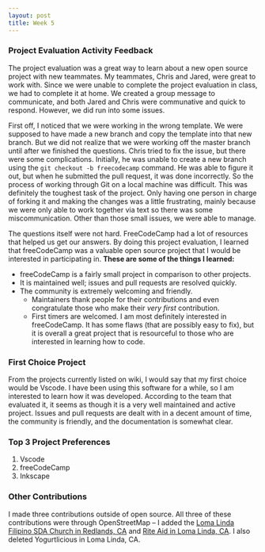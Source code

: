 ```yaml
---
layout: post
title: Week 5
---
```


### Project Evaluation Activity Feedback
The project evaluation was a great way to learn about a new open source project with new teammates. My teammates, Chris and Jared, were great to work with. Since we were unable to complete the project evaluation in class, we had to complete it at home. We created a group message to communicate, and both Jared and Chris were communative and quick to respond. However, we did run into some issues. 

First off, I noticed that we were working in the wrong template. We were supposed to have made a new branch and copy the template into that new branch. But we did not realize that we were working off the master branch until after we finished the questions. Chris tried to fix the issue, but there were some complications. Initially, he was unable to create a new branch using the ``` git checkout -b freecodecamp ``` command. He was able to figure it out, but when he submitted the pull request, it was done incorrectly. So the process of working through Git on a local machine was difficult. This was definitely the toughest task of the project. Only having one person in charge of forking it and making the changes was a little frustrating, mainly because we were only able to work together via text so there was some miscommunication. Other than those small issues, we were able to manage.

The questions itself were not hard. FreeCodeCamp had a lot of resources that helped us get our answers. By doing this project evaluation, I learned that freeCodeCamp was a valuable open source project that I would be interested in participating in.
**These are some of the things I learned:**
* freeCodeCamp is a fairly small project in comparison to other projects.
* It is maintained well; issues and pull requests are resolved quickly.
* The community is extremely welcoming and friendly. 
  * Maintainers thank people for their contributions and even congratulate those who make their *very first* contribution.
  * First timers are welcomed. 
I am most definitely interested in freeCodeCamp. It has some flaws (that are possibly easy to fix), but it is overall a great project that is resourceful to those who are interested in learning how to code.

### First Choice Project
From the projects currently listed on wiki, I would say that my first choice would be Vscode. I have been using this software for a while, so I am interested to learn how it was developed. According to the team that evaluated it, it seems as though it is a very well maintained and active project. Issues and pull requests are dealt with in a decent amount of time, the community is friendly, and the documentation is somewhat clear.

### Top 3 Project Preferences
1. Vscode
2. freeCodeCamp
3. Inkscape

### Other Contributions
I made three contributions outside of open source. All three of these contributions were through OpenStreetMap – I added the  [Loma Linda Filipino SDA Church in Redlands, CA](https://www.openstreetmap.org/way/765230737) and [Rite Aid in Loma Linda, CA](https://www.openstreetmap.org/way/403354396). I also deleted Yogurtlicious in Loma Linda, CA.
